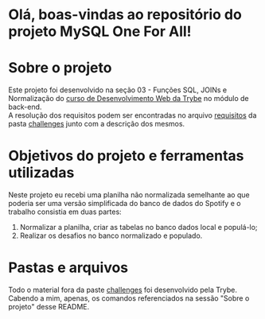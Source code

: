 # Olá, boas-vindas ao repositório do projeto MySQL One For All!

# Sobre o projeto

Este projeto foi desenvolvido na seção 03 - Funções SQL, JOINs e Normalização do [curso de Desenvolvimento Web da Trybe](https://www.betrybe.com/formacao-desenvolvimento-web) no módulo de back-end. <br>
A resolução dos requisitos podem ser encontradas no arquivo [requisitos](./challenges/Requisitos.md) da pasta [challenges](./challenges/) junto com a descrição dos mesmos.

# Objetivos do projeto e ferramentas utilizadas

Neste projeto eu recebi uma planilha não normalizada semelhante ao que poderia ser uma versão simplificada do banco de dados do Spotify e o trabalho consistia em duas partes: 

1. Normalizar a planilha, criar as tabelas no banco dados local e populá-lo;
2. Realizar os desafios no banco normalizado e populado.

# Pastas e arquivos

Todo o material fora da paste [challenges](./challenges/) foi desenvolvido pela Trybe. Cabendo a mim, apenas, os comandos referenciados na sessão "Sobre o projeto" desse README.
